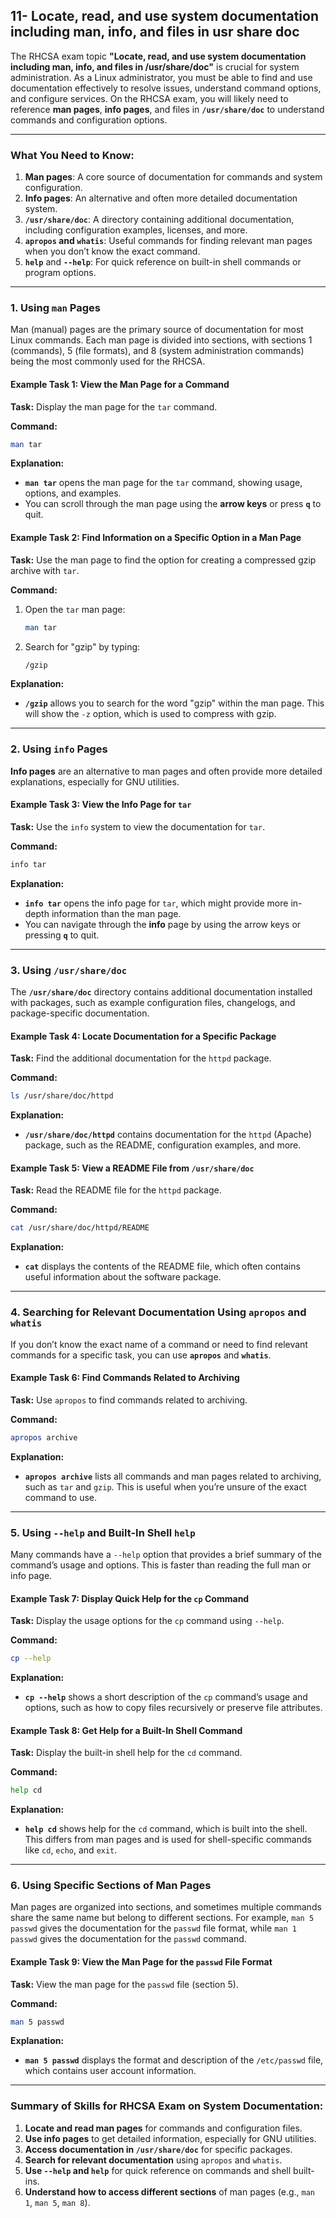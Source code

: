 ## 11- Locate, read, and use system documentation including man, info, and files in  usr share doc

The RHCSA exam topic **"Locate, read, and use system documentation including man, info, and files in /usr/share/doc"** is crucial for system administration. As a Linux administrator, you must be able to find and use documentation effectively to resolve issues, understand command options, and configure services. On the RHCSA exam, you will likely need to reference **man pages**, **info pages**, and files in **`/usr/share/doc`** to understand commands and configuration options.

---

### **What You Need to Know:**
1. **Man pages**: A core source of documentation for commands and system configuration.
2. **Info pages**: An alternative and often more detailed documentation system.
3. **`/usr/share/doc`**: A directory containing additional documentation, including configuration examples, licenses, and more.
4. **`apropos` and `whatis`**: Useful commands for finding relevant man pages when you don’t know the exact command.
5. **`help`** and **`--help`**: For quick reference on built-in shell commands or program options.

---

### **1. Using `man` Pages**

Man (manual) pages are the primary source of documentation for most Linux commands. Each man page is divided into sections, with sections 1 (commands), 5 (file formats), and 8 (system administration commands) being the most commonly used for the RHCSA.

#### **Example Task 1: View the Man Page for a Command**

**Task:** Display the man page for the `tar` command.

**Command:**
```bash
man tar
```

**Explanation:**
- **`man tar`** opens the man page for the `tar` command, showing usage, options, and examples.
- You can scroll through the man page using the **arrow keys** or press **`q`** to quit.

#### **Example Task 2: Find Information on a Specific Option in a Man Page**

**Task:** Use the man page to find the option for creating a compressed gzip archive with `tar`.

**Command:**
1. Open the `tar` man page:
   ```bash
   man tar
   ```
2. Search for "gzip" by typing:
   ```bash
   /gzip
   ```

**Explanation:**
- **`/gzip`** allows you to search for the word "gzip" within the man page. This will show the `-z` option, which is used to compress with gzip.

---

### **2. Using `info` Pages**

**Info pages** are an alternative to man pages and often provide more detailed explanations, especially for GNU utilities.

#### **Example Task 3: View the Info Page for `tar`**

**Task:** Use the `info` system to view the documentation for `tar`.

**Command:**
```bash
info tar
```

**Explanation:**
- **`info tar`** opens the info page for `tar`, which might provide more in-depth information than the man page.
- You can navigate through the **info** page by using the arrow keys or pressing **`q`** to quit.

---

### **3. Using `/usr/share/doc`**

The **`/usr/share/doc`** directory contains additional documentation installed with packages, such as example configuration files, changelogs, and package-specific documentation.

#### **Example Task 4: Locate Documentation for a Specific Package**

**Task:** Find the additional documentation for the `httpd` package.

**Command:**
```bash
ls /usr/share/doc/httpd
```

**Explanation:**
- **`/usr/share/doc/httpd`** contains documentation for the `httpd` (Apache) package, such as the README, configuration examples, and more.

#### **Example Task 5: View a README File from `/usr/share/doc`**

**Task:** Read the README file for the `httpd` package.

**Command:**
```bash
cat /usr/share/doc/httpd/README
```

**Explanation:**
- **`cat`** displays the contents of the README file, which often contains useful information about the software package.

---

### **4. Searching for Relevant Documentation Using `apropos` and `whatis`**

If you don’t know the exact name of a command or need to find relevant commands for a specific task, you can use **`apropos`** and **`whatis`**.

#### **Example Task 6: Find Commands Related to Archiving**

**Task:** Use `apropos` to find commands related to archiving.

**Command:**
```bash
apropos archive
```

**Explanation:**
- **`apropos archive`** lists all commands and man pages related to archiving, such as `tar` and `gzip`. This is useful when you’re unsure of the exact command to use.

---

### **5. Using `--help` and Built-In Shell `help`**

Many commands have a `--help` option that provides a brief summary of the command’s usage and options. This is faster than reading the full man or info page.

#### **Example Task 7: Display Quick Help for the `cp` Command**

**Task:** Display the usage options for the `cp` command using `--help`.

**Command:**
```bash
cp --help
```

**Explanation:**
- **`cp --help`** shows a short description of the `cp` command’s usage and options, such as how to copy files recursively or preserve file attributes.

#### **Example Task 8: Get Help for a Built-In Shell Command**

**Task:** Display the built-in shell help for the `cd` command.

**Command:**
```bash
help cd
```

**Explanation:**
- **`help cd`** shows help for the `cd` command, which is built into the shell. This differs from man pages and is used for shell-specific commands like `cd`, `echo`, and `exit`.

---

### **6. Using Specific Sections of Man Pages**

Man pages are organized into sections, and sometimes multiple commands share the same name but belong to different sections. For example, `man 5 passwd` gives the documentation for the `passwd` file format, while `man 1 passwd` gives the documentation for the `passwd` command.

#### **Example Task 9: View the Man Page for the `passwd` File Format**

**Task:** View the man page for the `passwd` file (section 5).

**Command:**
```bash
man 5 passwd
```

**Explanation:**
- **`man 5 passwd`** displays the format and description of the `/etc/passwd` file, which contains user account information.

---

### **Summary of Skills for RHCSA Exam on System Documentation:**
1. **Locate and read man pages** for commands and configuration files.
2. **Use info pages** to get detailed information, especially for GNU utilities.
3. **Access documentation in `/usr/share/doc`** for specific packages.
4. **Search for relevant documentation** using `apropos` and `whatis`.
5. **Use `--help` and `help`** for quick reference on commands and shell built-ins.
6. **Understand how to access different sections** of man pages (e.g., `man 1`, `man 5`, `man 8`).
